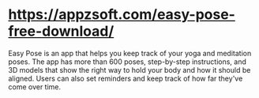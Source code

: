 # https://appzsoft.com/easy-pose-free-download/
Easy Pose is an app that helps you keep track of your yoga and meditation poses. The app has more than 600 poses, step-by-step instructions, and 3D models that show the right way to hold your body and how it should be aligned. Users can also set reminders and keep track of how far they've come over time. 
